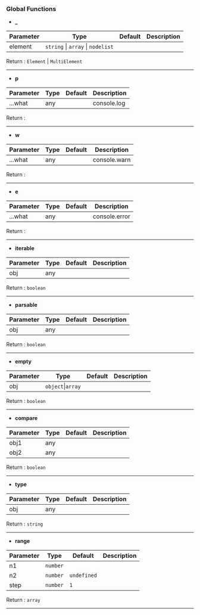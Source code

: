 ### Global Functions

- **_**

|Parameter|Type|Default|Description
|---|---|---|---|
|element|`string` \| `array` \| `nodelist`|||

Return : ``Element`` \| ``MultiElement``

---

- **p**

|Parameter|Type|Default|Description
|---|---|---|---|
|...what|any||console.log|

Return :

---

- **w**

|Parameter|Type|Default|Description
|---|---|---|---|
|...what|any||console.warn|

Return :

---

- **e**

|Parameter|Type|Default|Description
|---|---|---|---|
|...what|any||console.error|

Return :

---

- **iterable**

|Parameter|Type|Default|Description
|---|---|---|---|
|obj|any|||

Return : `boolean`

---

- **parsable**

|Parameter|Type|Default|Description
|---|---|---|---|
|obj|any|||

Return : `boolean`

---

- **empty**

|Parameter|Type|Default|Description
|---|---|---|---|
|obj|`object`\|`array`|||

Return : `boolean`

---

- **compare**

|Parameter|Type|Default|Description
|---|---|---|---|
|obj1|any|||
|obj2|any|||

Return : `boolean`

---

- **type**

|Parameter|Type|Default|Description
|---|---|---|---|
|obj|any|||


Return : `string`

---

- **range**

|Parameter|Type|Default|Description
|---|---|---|---|
|n1|``number``|||
|n2|``number``|``undefined``||
|step|``number``|``1``||

Return : `array`

---

